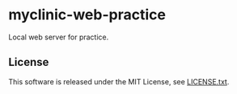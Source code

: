 # myclinic-web-practice

Local web server for practice.

## License
This software is released under the MIT License, see [LICENSE.txt](LICENSE.txt).
